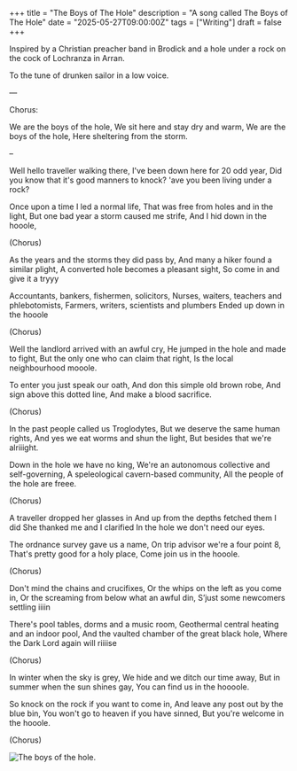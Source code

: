 +++
title = "The Boys of The Hole"
description = "A song called The Boys of The Hole"
date = "2025-05-27T09:00:00Z"
tags = ["Writing"]
draft = false
+++


Inspired by a Christian preacher band in Brodick and a hole under a rock on the cock of Lochranza in Arran.


To the tune of drunken sailor in a low voice.


—

Chorus:

We are the boys of the hole,
We sit here and stay dry and warm,
We are the boys of the hole,
Here sheltering from the storm.


–


Well hello traveller walking there,
I've been down here for 20 odd year,
Did you know that it's good manners to knock?
'ave you been living under a rock?


Once upon a time I led a normal life,
That was free from holes and in the light,
But one bad year a storm caused me strife,
And I hid down in the hooole,


(Chorus)


As the years and the storms they did pass by,
And many a hiker found a similar plight,
A converted hole becomes a pleasant sight,
So come in and give it a tryyy


Accountants, bankers, fishermen, solicitors,
Nurses, waiters, teachers and phlebotomists,
Farmers, writers, scientists and plumbers
Ended up down in the hooole


(Chorus)


Well the landlord arrived with an awful cry,
He jumped in the hole and made to fight,
But the only one who can claim that right,
Is the local neighbourhood mooole.


To enter you just speak our oath,
And don this simple old brown robe,
And sign above this dotted line,
And make a blood sacrifice.


(Chorus)


In the past people called us Troglodytes,
But we deserve the same human rights,
And yes we eat worms and shun the light,
But besides that we're alriiight.


Down in the hole we have no king,
We're an autonomous collective and self-governing,
A speleological cavern-based community,
All the people of the hole are freee.


(Chorus)


A traveller dropped her glasses in
And up from the depths fetched them I did
She thanked me and I clarified
In the hole we don't need our eyes.


The ordnance survey gave us a name,
On trip advisor we're a four point 8,
That's pretty good for a holy place,
Come join us in the hooole.


(Chorus)


Don't mind the chains and crucifixes,
Or the whips on the left as you come in,
Or the screaming from below what an awful din,
S’just some newcomers settling iiiin


There's pool tables, dorms and a music room,
Geothermal central heating and an indoor pool,
And the vaulted chamber of the great black hole,
Where the Dark Lord again will riiiise


(Chorus)


In winter when the sky is grey,
We hide and we ditch our time away,
But in summer when the sun shines gay,
You can find us in the hoooole.


So knock on the rock if you want to come in,
And leave any post out by the blue bin,
You won't go to heaven if you have sinned,
But you're welcome in the hooole.

(Chorus)

![The boys of the hole.](/holeboys.jpg)